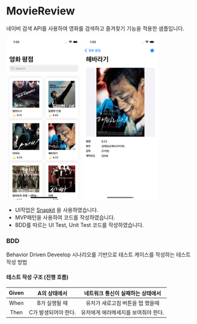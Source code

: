 # MovieReview

네이버 검색 API를 사용하여 영화를 검색하고 즐겨찾기 기능을 적용한 샘플입니다.  

<p>
<img src="screenshot_01.png" width="200">
<img src="screenshot_02.png" width="200">
</p>

- UI작업은 [Snapkit](https://github.com/SnapKit/SnapKit) 을 사용하였습니다.
- MVP패턴을 사용하여 코드를 작성하였습니다. 
- BDD를 따르는 UI Test, Unit Test 코드를 작성하였습니다. 


### BDD 
Behavior Driven Deveelop 
시나리오를 기반으로 테스트 케이스를 작성하는 테스트 작성 방법

#### 테스트 작성 구조 (진행 흐름)

|Given|A의 상태에서|네트워크 통신이 실패하는 상태에서|
|:---:|:---:|:---:|
|When|B가 실행될 때|유저가 새로고침 버튼을 탭 했을때|
|Then|C가 발생되어야 한다.|유저에게 에러메세지를 보여줘야 한다.|


